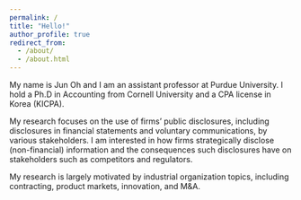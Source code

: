 ```yaml
---
permalink: /
title: "Hello!"
author_profile: true
redirect_from: 
  - /about/
  - /about.html
---
```


<style>
  iframe[src*="clustrmaps"],
  div[id*="clustr"],
  div[class*="clustr"],
  #clustrmaps {
    pointer-events: none !important;
    opacity: 0 !important;
    display: block !important;
    height: 0 !important;
    width: 0 !important;
    overflow: hidden !important;
  }
</style>


My name is Jun Oh and I am an assistant professor at Purdue University. I hold a Ph.D in Accounting from Cornell University and a CPA license in Korea (KICPA).

My research focuses on the use of firms’ public disclosures, including disclosures in financial statements and voluntary communications, by various stakeholders. 
I am interested in how firms strategically disclose (non-financial) information and the consequences such disclosures have on stakeholders such as competitors and regulators. 

My research is largely motivated by industrial organization topics, including contracting, product markets, innovation, and M&A.

<script type="text/javascript" id="clustrmaps" src="//cdn.clustrmaps.com/map_v2.js?cl=ffffff&w=70&t=n&d=RMSvqEXZDNxGKMwY9IRg8QIkEpAIvhA8kEF4EKjMN7M&co=ffffff&ct=ffffff&cmo=ffffff&cmn=ffffff"></script>

